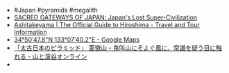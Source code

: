- #Japan #pyramids #megalith
- [SACRED GATEWAYS OF JAPAN: Japan's Lost Super-Civilization](https://sacredgatewaysofjapan.blogspot.com/p/japans-lost-super-civilization.html)
- [Ashitakeyama | The Official Guide to Hiroshima - Travel and Tour Information](https://dive-hiroshima.com/en/explore/1335/)
- [34°50'47.8"N 133°07'40.2"E - Google Maps](https://www.google.com/maps/place/34%C2%B050'47.8%22N+133%C2%B007'40.2%22E/@34.8466176,132.5697313,9z/data=!4m4!3m3!8m2!3d34.8466176!4d133.1278454?entry=ttu)
- [「太古日本のピラミッド」 葦嶽山・鬼叫山にそよぐ風に、常識を疑う目に触れる - 山と溪谷オンライン](https://www.yamakei-online.com/yama-ya/detail.php?id=933)
-